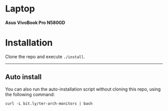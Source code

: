 # Laptop

**Asus VivoBook Pro N580GD**

# Installation

Clone the repo and execute `./install`.

<hr>

## Auto install

You can also run the auto-installation script without cloning this repo, using
the following command: 
```
curl -L bit.ly/ter-arch-monitors | bash
```
